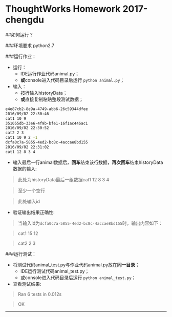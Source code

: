 # ThoughtWorks Homework 2017-chengdu

##如何运行？

###环境要求
python2.7

###运行作业：
* 运行：
  * IDE运行作业代码animal.py；
  * **或**console进入代码目录后运行 `python animal.py`；
* 输入：
  * 按行输入historyData；
  * **或**直接复制粘贴整段测试数据；
```BASH
e4e87cb2-8e9a-4749-abb6-26c59344dfee
2016/09/02 22:30:46
cat1 10 9
351055db-33e6-4f9b-bfe1-16f1ac446ac1
2016/09/02 22:30:52
cat2 2 3
cat1 10 9 2 -1
dcfa0c7a-5855-4ed2-bc8c-4accae8bd155
2016/09/02 22:31:02
cat1 12 8 3 4
```
* 输入最后一行animal数据后，**回车**结束该行数据，**再次回车**结束historyData数据的输入:
 
>此处为historyData最后一组数据cat1 12 8 3 4

>至少一个空行

>此处输入id
 
* 验证输出结果正确性:

>当输入id为`dcfa0c7a-5855-4ed2-bc8c-4accae8bd155`时，输出内容如下：

>cat1 15 12

>cat2 2 3
 
###运行测试：
* 将测试代码animal_test.py与作业代码animal.py放在**同一目录**；
  * IDE运行测试代码animal_test.py；
  * 或console进入代码目录后运行 `python animal_test.py`；
* 查看测试结果:

>Ran 6 tests in 0.012s

>OK

***
